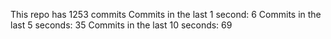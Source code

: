This repo has 1253 commits
Commits in the last 1 second: 6
Commits in the last 5 seconds: 35
Commits in the last 10 seconds: 69
